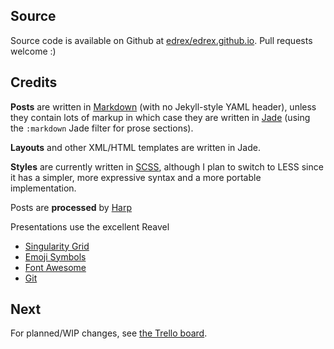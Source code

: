 ## Source

Source code is available on Github at [edrex/edrex.github.io](https://github.com/edrex/edrex.github.io). Pull requests welcome :)

## Credits

**Posts** are written in [Markdown](http://daringfireball.net/projects/markdown/) (with no Jekyll-style YAML header), unless they contain lots of markup in which case they are written in [Jade](http://jade-lang.com/) (using the `:markdown` Jade filter for prose sections).

**Layouts** and other XML/HTML templates are written in Jade.

**Styles** are currently written in [SCSS](http://sass-lang.com/guide), although I plan to switch to LESS since it has a simpler, more expressive syntax and a more portable implementation.

Posts are **processed** by [Harp](http://harpjs.com/community)


Presentations use the excellent Reavel
  * [Singularity Grid](https://github.com/Team-Sass/Singularity/wiki)
  * [Emoji Symbols](http://emojisymbols.com/)
  * [Font Awesome](fontawesome.io)
  * [Git](http://git-scm.com/)

## Next

For planned/WIP changes, see [the Trello board](https://trello.com/b/Jkc4wyMZ/french-press).
